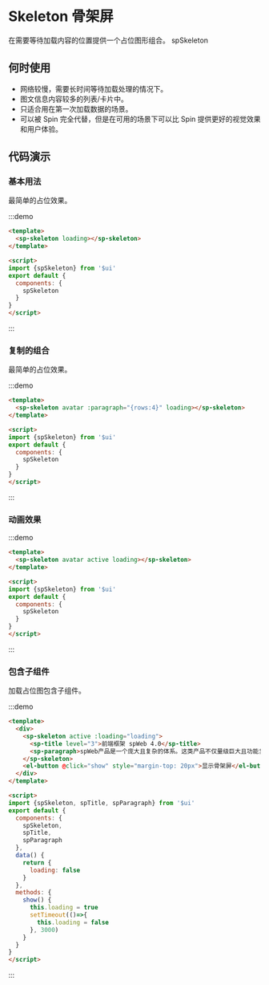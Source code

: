 # Skeleton 骨架屏
在需要等待加载内容的位置提供一个占位图形组合。
<api-link href="components/sp-skeleton">spSkeleton</api-link>

## 何时使用

- 网络较慢，需要长时间等待加载处理的情况下。
- 图文信息内容较多的列表/卡片中。
- 只适合用在第一次加载数据的场景。
- 可以被 Spin 完全代替，但是在可用的场景下可以比 Spin 提供更好的视觉效果和用户体验。

## 代码演示

### 基本用法

最简单的占位效果。

:::demo
```html
<template>
  <sp-skeleton loading></sp-skeleton>
</template>

<script>
import {spSkeleton} from '$ui'
export default {
  components: {
    spSkeleton
  }
}
</script>

```
:::


### 复制的组合

最简单的占位效果。

:::demo
```html
<template>
  <sp-skeleton avatar :paragraph="{rows:4}" loading></sp-skeleton>
</template>

<script>
import {spSkeleton} from '$ui'
export default {
  components: {
    spSkeleton
  }
}
</script>

```
:::


### 动画效果

:::demo
```html
<template>
  <sp-skeleton avatar active loading></sp-skeleton>
</template>

<script>
import {spSkeleton} from '$ui'
export default {
  components: {
    spSkeleton
  }
}
</script>

```
:::

### 包含子组件

加载占位图包含子组件。

:::demo
```html
<template>
  <div>
    <sp-skeleton active :loading="loading">
      <sp-title level="3">前端框架 spWeb 4.0</sp-title>
      <sp-paragraph>spWeb产品是一个庞大且复杂的体系。这类产品不仅量级巨大且功能复杂，而且变动和并发频繁，常常需要设计与开发能够快速的做出响应。同时这类产品中有存在很多类似的页面以及组件，可以通过抽象得到一些稳定且高复用性的内容。</sp-paragraph>
    </sp-skeleton>
    <el-button @click="show" style="margin-top: 20px">显示骨架屏</el-button>
  </div>
</template>

<script>
import {spSkeleton, spTitle, spParagraph} from '$ui'
export default {
  components: {
    spSkeleton,
    spTitle,
    spParagraph
  },
  data() {
    return {
      loading: false
    }
  },
  methods: {
    show() {
      this.loading = true
      setTimeout(()=>{
        this.loading = false
      }, 3000)
    }
  }
}
</script>

```
:::
